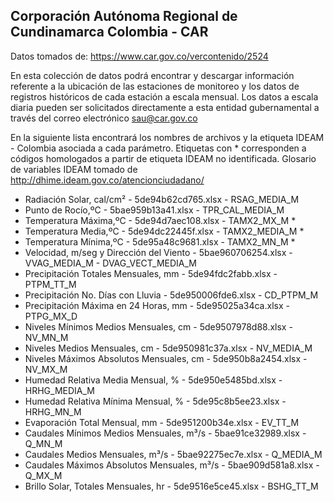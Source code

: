 ## Corporación Autónoma Regional de Cundinamarca Colombia - CAR

Datos tomados de: https://www.car.gov.co/vercontenido/2524

En esta colección de datos podrá encontrar y descargar información referente a la ubicación de las estaciones de monitoreo y los datos de registros históricos de cada estación a escala mensual. Los datos a escala diaria pueden ser solicitados directamente a esta entidad gubernamental a través del correo electrónico sau@car.gov.co

En la siguiente lista encontrará los nombres de archivos y la etiqueta IDEAM - Colombia asociada a cada parámetro. Etiquetas con * corresponden a códigos homologados a partir de etiqueta IDEAM no identificada. Glosario de variables IDEAM tomado de http://dhime.ideam.gov.co/atencionciudadano/

* Radiación Solar, cal/cm² - 5de94b62cd765.xlsx - RSAG_MEDIA_M
* Punto de Rocío,ºC - 5bae959b13a41.xlsx - TPR_CAL_MEDIA_M
* Temperatura Máxima,ºC - 5de94d7aec108.xlsx - TAMX2_MX_M *
* Temperatura Media,ºC - 5de94dc22445f.xlsx - TAMX2_MEDIA_M *
* Temperatura Mínima,ºC - 5de95a48c9681.xlsx - TAMX2_MN_M *
* Velocidad, m/seg y Dirección del Viento - 5bae960706254.xlsx - VVAG_MEDIA_M - DVAG_VECT_MEDIA_M
* Precipitación Totales Mensuales, mm - 5de94fdc2fabb.xlsx - PTPM_TT_M
* Precipitación No. Días con Lluvia - 5de950006fde6.xlsx - CD_PTPM_M
* Precipitación Máxima en 24 Horas, mm - 5de95025a34ca.xlsx - PTPG_MX_D
* Niveles Mínimos Medios Mensuales, cm - 5de9507978d88.xlsx - NV_MN_M
* Niveles Medios Mensuales, cm - 5de950981c37a.xlsx - NV_MEDIA_M
* Niveles Máximos Absolutos Mensuales, cm - 5de950b8a2454.xlsx - NV_MX_M
* Humedad Relativa Media Mensual, % - 5de950e5485bd.xlsx - HRHG_MEDIA_M
* Humedad Relativa Mínima Mensual, % - 5de95c8b5ee23.xlsx - HRHG_MN_M
* Evaporación Total Mensual, mm - 5de951200b34e.xlsx - EV_TT_M
* Caudales Mínimos Medios Mensuales, m³/s - 5bae91ce32989.xlsx - Q_MN_M
* Caudales Medios Mensuales, m³/s - 5bae92275ec7e.xlsx - Q_MEDIA_M
* Caudales Máximos Absolutos Mensuales, m³/s - 5bae909d581a8.xlsx - Q_MX_M
* Brillo Solar, Totales Mensuales, hr - 5de9516e5ce45.xlsx - BSHG_TT_M
